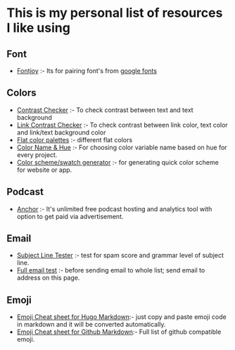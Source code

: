 # This is my personal list of resources I like using

## Font 

- [Fontjoy](https://fontjoy.com/) :- Its for pairing font's from [google fonts](https://fonts.google.com/)

## Colors

- [Contrast Checker](https://webaim.org/resources/contrastchecker/) :- To check contrast between text and text background
- [Link Contrast Checker](https://webaim.org/resources/linkcontrastchecker/) :- To check contrast between link color, text color and link/text background color
- [Flat color palettes](https://flatuicolors.com/) :- different flat colors
- [Color Name & Hue](https://www.color-blindness.com/color-name-hue/) :- For choosing color variable name based on hue for every project.
- [Color scheme/swatch generator](https://coolors.co/) :- for generating quick color scheme for website or app.

## Podcast

- [Anchor](https://anchor.fm/) :- It's unlimited free podcast hosting and analytics tool with option to get paid via advertisement. 

## Email

- [Subject Line Tester](https://sendcheckit.com/email-subject-line-tester) :- test for spam score and grammar level of subject line.
- [Full email test](https://www.mail-tester.com/) :- before sending email to whole list; send email to address on this page.

## Emoji

- [Emoji Cheat sheet for Hugo Markdown](https://www.webfx.com/tools/emoji-cheat-sheet/):- just copy and paste emoji code in markdown and it will be converted automatically.
- [Emoji Cheat sheet for Github Markdown](https://github.com/ikatyang/emoji-cheat-sheet):- Full list of github compatible emoji.